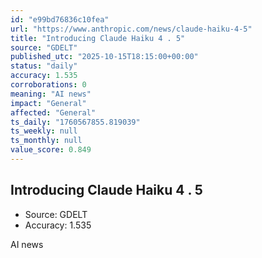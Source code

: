 ```yaml
---
id: "e99bd76836c10fea"
url: "https://www.anthropic.com/news/claude-haiku-4-5"
title: "Introducing Claude Haiku 4 . 5"
source: "GDELT"
published_utc: "2025-10-15T18:15:00+00:00"
status: "daily"
accuracy: 1.535
corroborations: 0
meaning: "AI news"
impact: "General"
affected: "General"
ts_daily: "1760567855.819039"
ts_weekly: null
ts_monthly: null
value_score: 0.849
---
```

## Introducing Claude Haiku 4 . 5

- Source: GDELT
- Accuracy: 1.535

AI news
